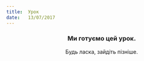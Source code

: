 ```yaml
---
title:  Урок
date:   13/07/2017
---
```


### <center>Ми готуємо цей урок.</center>
<center>Будь ласка, зайдіть пізніше.</center>